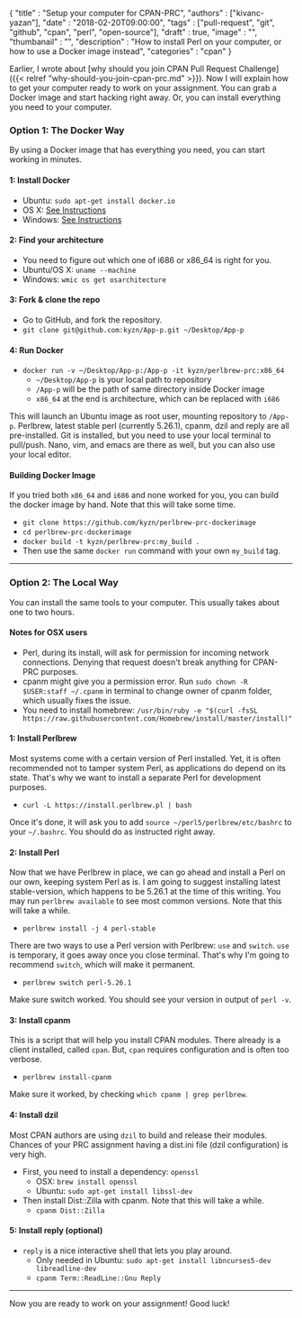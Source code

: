   {
    "title"       : "Setup your computer for CPAN-PRC",
    "authors"     : ["kivanc-yazan"],
    "date"        : "2018-02-20T09:00:00",
    "tags"        : ["pull-request", "git", "github", "cpan", "perl", "open-source"],
    "draft"       : true,
    "image"       : "",
    "thumbanail"  : "",
    "description" : "How to install Perl on your computer, or how to use a Docker image instead",
    "categories"  : "cpan"
  }

Earlier, I wrote about [why should you join CPAN Pull Request Challenge]({{< relref "why-should-you-join-cpan-prc.md" >}}). Now I will explain how to get your computer ready to work on your assignment. You can grab a Docker image and start hacking right away. Or, you can install everything you need to your computer.

### Option 1: The Docker Way

By using a Docker image that has everything you need, you can start working in minutes.

#### 1: Install Docker

- Ubuntu: `sudo apt-get install docker.io`
- OS X: [See Instructions](https://docs.docker.com/docker-for-mac/install/)
- Windows: [See Instructions](https://docs.docker.com/docker-for-windows/install/)

#### 2: Find your architecture

- You need to figure out which one of i686 or x86_64 is right for you.
- Ubuntu/OS X: `uname --machine`
- Windows: `wmic os get osarchitecture`

#### 3: Fork & clone the repo

- Go to GitHub, and fork the repository.
- `git clone git@github.com:kyzn/App-p.git ~/Desktop/App-p`

#### 4: Run Docker

- `docker run -v ~/Desktop/App-p:/App-p -it kyzn/perlbrew-prc:x86_64`
  - `~/Desktop/App-p` is your local path to repository
  - `/App-p` will be the path of same directory inside Docker image
  - `x86_64` at the end is architecture, which can be replaced with `i686`

This will launch an Ubuntu image as root user, mounting repository to `/App-p`. Perlbrew, latest stable perl (currently 5.26.1), cpanm, dzil and reply are all pre-installed. Git is installed, but you need to use your local terminal to pull/push. Nano, vim, and emacs are there as well, but you can also use your local editor.

#### Building Docker Image
If you tried both `x86_64` and `i686` and none worked for you, you can build the docker image by hand. Note that this will take some time.

- `git clone https://github.com/kyzn/perlbrew-prc-dockerimage`
- `cd perlbrew-prc-dockerimage`
- `docker build -t kyzn/perlbrew-prc:my_build .`
- Then use the same `docker run` command with your own `my_build` tag.

***

### Option 2: The Local Way

You can install the same tools to your computer. This usually takes about one to two hours.

#### Notes for OSX users

- Perl, during its install, will ask for permission for incoming network connections. Denying that request doesn't break anything for CPAN-PRC purposes.
- cpanm might give you a permission error. Run `sudo chown -R $USER:staff ~/.cpanm` in terminal to change owner of cpanm folder, which usually fixes the issue.
- You need to install homebrew: `/usr/bin/ruby -e "$(curl -fsSL https://raw.githubusercontent.com/Homebrew/install/master/install)"`

#### 1: Install Perlbrew

Most systems come with a certain version of Perl installed. Yet, it is often recommended not to tamper system Perl, as applications do depend on its state. That's why we want to install a separate Perl for development purposes.

- `curl -L https://install.perlbrew.pl | bash`

Once it's done, it will ask you to add `source ~/perl5/perlbrew/etc/bashrc` to your `~/.bashrc`. You should do as instructed right away.

#### 2: Install Perl

Now that we have Perlbrew in place, we can go ahead and install a Perl on our own, keeping system Perl as is. I am going to suggest installing latest stable-version, which happens to be 5.26.1 at the time of this writing. You may run `perlbrew available` to see most common versions. Note that this will take a while.

- `perlbrew install -j 4 perl-stable`

There are two ways to use a Perl version with Perlbrew: `use` and `switch`. `use` is temporary, it goes away once you close terminal. That's why I'm going to recommend `switch`, which will make it permanent.

- `perlbrew switch perl-5.26.1`

Make sure switch worked. You should see your version in output of `perl -v`.

#### 3: Install cpanm

This is a script that will help you install CPAN modules. There already is a client installed, called `cpan`. But, `cpan` requires configuration and is often too verbose.

- `perlbrew install-cpanm`

Make sure it worked, by checking `which cpanm | grep perlbrew`.

#### 4: Install dzil

Most CPAN authors are using `dzil` to build and release their modules. Chances of your PRC assignment having a dist.ini file (dzil configuration) is very high.

- First, you need to install a dependency: `openssl`
  - OSX: `brew install openssl`
  - Ubuntu: `sudo apt-get install libssl-dev`
- Then install Dist::Zilla with cpanm. Note that this will take a while.
  - `cpanm Dist::Zilla`

#### 5: Install reply (optional)

- `reply` is a nice interactive shell that lets you play around.
  - Only needed in Ubuntu: `sudo apt-get install libncurses5-dev libreadline-dev`
  -  `cpanm Term::ReadLine::Gnu Reply`

***

Now you are ready to work on your assignment! Good luck!
